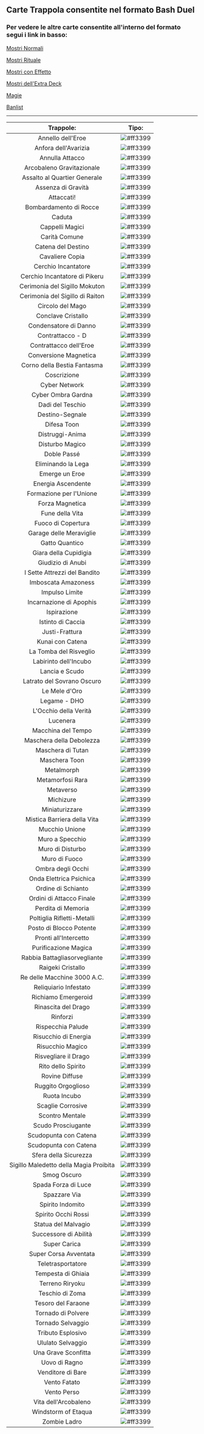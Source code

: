
## Carte Trappola consentite nel formato Bash Duel 

### Per vedere le altre carte consentite all'interno del formato segui i link in basso:


[Mostri Normali](../NormalMonsters/MostriNormali.md)

[Mostri Rituale](../RitualMonsters/MostriRituale.md)

[Mostri con Effetto](../EffectMonsters/MostriEffetto.md)

[Mostri dell'Extra Deck](../ExtraDeckMonsters/MostriExtraDeck.md)

[Magie](../Spells/Magie.md)

[Banlist](../README.md)

---

| Trappole:                              |Tipo: |
|:--------------------------------------:|:----:|
| Annello dell'Eroe                      | ![#ff3399](https://placehold.co/15x15/ff3399/ff3399.png) |
| Anfora dell'Avarizia                   | ![#ff3399](https://placehold.co/15x15/ff3399/ff3399.png) |
| Annulla Attacco                        | ![#ff3399](https://placehold.co/15x15/ff3399/ff3399.png) |
| Arcobaleno Gravitazionale              | ![#ff3399](https://placehold.co/15x15/ff3399/ff3399.png) |
| Assalto al Quartier Generale           | ![#ff3399](https://placehold.co/15x15/ff3399/ff3399.png) |
| Assenza di Gravità                     | ![#ff3399](https://placehold.co/15x15/ff3399/ff3399.png) |
| Attaccati!                             | ![#ff3399](https://placehold.co/15x15/ff3399/ff3399.png) |
| Bombardamento di Rocce                 | ![#ff3399](https://placehold.co/15x15/ff3399/ff3399.png) |
| Caduta                                 | ![#ff3399](https://placehold.co/15x15/ff3399/ff3399.png) |
| Cappelli Magici                        | ![#ff3399](https://placehold.co/15x15/ff3399/ff3399.png) |
| Carità Comune                          | ![#ff3399](https://placehold.co/15x15/ff3399/ff3399.png) |
| Catena del Destino                     | ![#ff3399](https://placehold.co/15x15/ff3399/ff3399.png) |
| Cavaliere Copia                        | ![#ff3399](https://placehold.co/15x15/ff3399/ff3399.png) |
| Cerchio Incantatore                    | ![#ff3399](https://placehold.co/15x15/ff3399/ff3399.png) |
| Cerchio Incantatore di Pikeru          | ![#ff3399](https://placehold.co/15x15/ff3399/ff3399.png) |
| Cerimonia del Sigillo Mokuton          | ![#ff3399](https://placehold.co/15x15/ff3399/ff3399.png) |
| Cerimonia del Sigillo di Raiton        | ![#ff3399](https://placehold.co/15x15/ff3399/ff3399.png) |
| Circolo del Mago                       | ![#ff3399](https://placehold.co/15x15/ff3399/ff3399.png) |
| Conclave Cristallo                     | ![#ff3399](https://placehold.co/15x15/ff3399/ff3399.png) |
| Condensatore di Danno                  | ![#ff3399](https://placehold.co/15x15/ff3399/ff3399.png) |
| Contrattacco - D                       | ![#ff3399](https://placehold.co/15x15/ff3399/ff3399.png) |
| Contrattacco dell'Eroe                 | ![#ff3399](https://placehold.co/15x15/ff3399/ff3399.png) |
| Conversione Magnetica                  | ![#ff3399](https://placehold.co/15x15/ff3399/ff3399.png) |
| Corno della Bestia Fantasma            | ![#ff3399](https://placehold.co/15x15/ff3399/ff3399.png) |
| Coscrizione                            | ![#ff3399](https://placehold.co/15x15/ff3399/ff3399.png) |
| Cyber Network                          | ![#ff3399](https://placehold.co/15x15/ff3399/ff3399.png) |
| Cyber Ombra Gardna                     | ![#ff3399](https://placehold.co/15x15/ff3399/ff3399.png) |
| Dadi del Teschio                       | ![#ff3399](https://placehold.co/15x15/ff3399/ff3399.png) |
| Destino-Segnale                        | ![#ff3399](https://placehold.co/15x15/ff3399/ff3399.png) |
| Difesa Toon                            | ![#ff3399](https://placehold.co/15x15/ff3399/ff3399.png) |
| Distruggi-Anima                        | ![#ff3399](https://placehold.co/15x15/ff3399/ff3399.png) |
| Disturbo Magico                        | ![#ff3399](https://placehold.co/15x15/ff3399/ff3399.png) |
| Doble Passé                            | ![#ff3399](https://placehold.co/15x15/ff3399/ff3399.png) |
| Eliminando la Lega                     | ![#ff3399](https://placehold.co/15x15/ff3399/ff3399.png) |
| Emerge un Eroe                         | ![#ff3399](https://placehold.co/15x15/ff3399/ff3399.png) |
| Energia Ascendente                     | ![#ff3399](https://placehold.co/15x15/ff3399/ff3399.png) |
| Formazione per l'Unione                | ![#ff3399](https://placehold.co/15x15/ff3399/ff3399.png) |
| Forza Magnetica                        | ![#ff3399](https://placehold.co/15x15/ff3399/ff3399.png) |
| Fune della Vita                        | ![#ff3399](https://placehold.co/15x15/ff3399/ff3399.png) |
| Fuoco di Copertura                     | ![#ff3399](https://placehold.co/15x15/ff3399/ff3399.png) |
| Garage delle Meraviglie                | ![#ff3399](https://placehold.co/15x15/ff3399/ff3399.png) |
| Gatto Quantico                         | ![#ff3399](https://placehold.co/15x15/ff3399/ff3399.png) |
| Giara della Cupidigia                  | ![#ff3399](https://placehold.co/15x15/ff3399/ff3399.png) |
| Giudizio di Anubi                      | ![#ff3399](https://placehold.co/15x15/ff3399/ff3399.png) |
| I Sette Attrezzi del Bandito           | ![#ff3399](https://placehold.co/15x15/ff3399/ff3399.png) |
| Imboscata Amazoness                    | ![#ff3399](https://placehold.co/15x15/ff3399/ff3399.png) |
| Impulso Limite                         | ![#ff3399](https://placehold.co/15x15/ff3399/ff3399.png) |
| Incarnazione di Apophis                | ![#ff3399](https://placehold.co/15x15/ff3399/ff3399.png) |
| Ispirazione                            | ![#ff3399](https://placehold.co/15x15/ff3399/ff3399.png) |
| Istinto di Caccia                      | ![#ff3399](https://placehold.co/15x15/ff3399/ff3399.png) |
| Justi-Frattura                         | ![#ff3399](https://placehold.co/15x15/ff3399/ff3399.png) |
| Kunai con Catena                       | ![#ff3399](https://placehold.co/15x15/ff3399/ff3399.png) |
| La Tomba del Risveglio                 | ![#ff3399](https://placehold.co/15x15/ff3399/ff3399.png) |
| Labirinto dell'Incubo                  | ![#ff3399](https://placehold.co/15x15/ff3399/ff3399.png) |
| Lancia e Scudo                         | ![#ff3399](https://placehold.co/15x15/ff3399/ff3399.png) |
| Latrato del Sovrano Oscuro             | ![#ff3399](https://placehold.co/15x15/ff3399/ff3399.png) |
| Le Mele d'Oro                          | ![#ff3399](https://placehold.co/15x15/ff3399/ff3399.png) |
| Legame - DHO                           | ![#ff3399](https://placehold.co/15x15/ff3399/ff3399.png) |
| L'Occhio della Verità                  | ![#ff3399](https://placehold.co/15x15/ff3399/ff3399.png) |
| Lucenera                               | ![#ff3399](https://placehold.co/15x15/ff3399/ff3399.png) |
| Macchina del Tempo                     | ![#ff3399](https://placehold.co/15x15/ff3399/ff3399.png) |
| Maschera della Debolezza               | ![#ff3399](https://placehold.co/15x15/ff3399/ff3399.png) |
| Maschera di Tutan                      | ![#ff3399](https://placehold.co/15x15/ff3399/ff3399.png) |
| Maschera Toon                          | ![#ff3399](https://placehold.co/15x15/ff3399/ff3399.png) |
| Metalmorph                             | ![#ff3399](https://placehold.co/15x15/ff3399/ff3399.png) |
| Metamorfosi Rara                       | ![#ff3399](https://placehold.co/15x15/ff3399/ff3399.png) |
| Metaverso                              | ![#ff3399](https://placehold.co/15x15/ff3399/ff3399.png) |
| Michizure                              | ![#ff3399](https://placehold.co/15x15/ff3399/ff3399.png) |
| Miniaturizzare                         | ![#ff3399](https://placehold.co/15x15/ff3399/ff3399.png) |
| Mistica Barriera della Vita            | ![#ff3399](https://placehold.co/15x15/ff3399/ff3399.png) |
| Mucchio Unione                         | ![#ff3399](https://placehold.co/15x15/ff3399/ff3399.png) |
| Muro a Specchio                        | ![#ff3399](https://placehold.co/15x15/ff3399/ff3399.png) |
| Muro di Disturbo                       | ![#ff3399](https://placehold.co/15x15/ff3399/ff3399.png) |
| Muro di Fuoco                          | ![#ff3399](https://placehold.co/15x15/ff3399/ff3399.png) |
| Ombra degli Occhi                      | ![#ff3399](https://placehold.co/15x15/ff3399/ff3399.png) |
| Onda Elettrica Psichica                | ![#ff3399](https://placehold.co/15x15/ff3399/ff3399.png) |
| Ordine di Schianto                     | ![#ff3399](https://placehold.co/15x15/ff3399/ff3399.png) |
| Ordini di Attacco Finale               | ![#ff3399](https://placehold.co/15x15/ff3399/ff3399.png) |
| Perdita di Memoria                     | ![#ff3399](https://placehold.co/15x15/ff3399/ff3399.png) |
| Poltiglia Rifletti-Metalli             | ![#ff3399](https://placehold.co/15x15/ff3399/ff3399.png) |
| Posto di Blocco Potente                | ![#ff3399](https://placehold.co/15x15/ff3399/ff3399.png) |
| Pronti all'Intercetto                  | ![#ff3399](https://placehold.co/15x15/ff3399/ff3399.png) |
| Purificazione Magica                   | ![#ff3399](https://placehold.co/15x15/ff3399/ff3399.png) |
| Rabbia Battagliasorvegliante           | ![#ff3399](https://placehold.co/15x15/ff3399/ff3399.png) |
| Raigeki Cristallo                      | ![#ff3399](https://placehold.co/15x15/ff3399/ff3399.png) |
| Re delle Macchine 3000 A.C.            | ![#ff3399](https://placehold.co/15x15/ff3399/ff3399.png) |
| Reliquiario Infestato                  | ![#ff3399](https://placehold.co/15x15/ff3399/ff3399.png) |
| Richiamo Emergeroid                    | ![#ff3399](https://placehold.co/15x15/ff3399/ff3399.png) |
| Rinascita del Drago                    | ![#ff3399](https://placehold.co/15x15/ff3399/ff3399.png) |
| Rinforzi                               | ![#ff3399](https://placehold.co/15x15/ff3399/ff3399.png) |
| Rispecchia Palude                      | ![#ff3399](https://placehold.co/15x15/ff3399/ff3399.png) |
| Risucchio di Energia                   | ![#ff3399](https://placehold.co/15x15/ff3399/ff3399.png) |
| Risucchio Magico                       | ![#ff3399](https://placehold.co/15x15/ff3399/ff3399.png) |
| Risvegliare il Drago                   | ![#ff3399](https://placehold.co/15x15/ff3399/ff3399.png) |
| Rito dello Spirito                     | ![#ff3399](https://placehold.co/15x15/ff3399/ff3399.png) |
| Rovine Diffuse                         | ![#ff3399](https://placehold.co/15x15/ff3399/ff3399.png) |
| Ruggito Orgoglioso                     | ![#ff3399](https://placehold.co/15x15/ff3399/ff3399.png) |
| Ruota Incubo                           | ![#ff3399](https://placehold.co/15x15/ff3399/ff3399.png) |
| Scaglie Corrosive                      | ![#ff3399](https://placehold.co/15x15/ff3399/ff3399.png) |
| Scontro Mentale                        | ![#ff3399](https://placehold.co/15x15/ff3399/ff3399.png) |
| Scudo Prosciugante                     | ![#ff3399](https://placehold.co/15x15/ff3399/ff3399.png) |
| Scudopunta con Catena                  | ![#ff3399](https://placehold.co/15x15/ff3399/ff3399.png) |
| Scudopunta con Catena                  | ![#ff3399](https://placehold.co/15x15/ff3399/ff3399.png) |
| Sfera della Sicurezza                  | ![#ff3399](https://placehold.co/15x15/ff3399/ff3399.png) |
| Sigillo Maledetto della Magia Proibita | ![#ff3399](https://placehold.co/15x15/ff3399/ff3399.png) |
| Smog Oscuro                            | ![#ff3399](https://placehold.co/15x15/ff3399/ff3399.png) |
| Spada Forza di Luce                    | ![#ff3399](https://placehold.co/15x15/ff3399/ff3399.png) |
| Spazzare Via                           | ![#ff3399](https://placehold.co/15x15/ff3399/ff3399.png) |
| Spirito Indomito                       | ![#ff3399](https://placehold.co/15x15/ff3399/ff3399.png) |
| Spirito Occhi Rossi                    | ![#ff3399](https://placehold.co/15x15/ff3399/ff3399.png) |
| Statua del Malvagio                    | ![#ff3399](https://placehold.co/15x15/ff3399/ff3399.png) |
| Successore di Abilità                  | ![#ff3399](https://placehold.co/15x15/ff3399/ff3399.png) |
| Super Carica                           | ![#ff3399](https://placehold.co/15x15/ff3399/ff3399.png) |
| Super Corsa Avventata                  | ![#ff3399](https://placehold.co/15x15/ff3399/ff3399.png) |
| Teletrasportatore                      | ![#ff3399](https://placehold.co/15x15/ff3399/ff3399.png) |
| Tempesta di Ghiaia                     | ![#ff3399](https://placehold.co/15x15/ff3399/ff3399.png) |
| Terreno Riryoku                        | ![#ff3399](https://placehold.co/15x15/ff3399/ff3399.png) |
| Teschio di Zoma                        | ![#ff3399](https://placehold.co/15x15/ff3399/ff3399.png) |
| Tesoro del Faraone                     | ![#ff3399](https://placehold.co/15x15/ff3399/ff3399.png) |
| Tornado di Polvere                     | ![#ff3399](https://placehold.co/15x15/ff3399/ff3399.png) |
| Tornado Selvaggio                      | ![#ff3399](https://placehold.co/15x15/ff3399/ff3399.png) |
| Tributo Esplosivo                      | ![#ff3399](https://placehold.co/15x15/ff3399/ff3399.png) |
| Ululato Selvaggio                      | ![#ff3399](https://placehold.co/15x15/ff3399/ff3399.png) |
| Una Grave Sconfitta                    | ![#ff3399](https://placehold.co/15x15/ff3399/ff3399.png) |
| Uovo di Ragno                          | ![#ff3399](https://placehold.co/15x15/ff3399/ff3399.png) |
| Venditore di Bare                      | ![#ff3399](https://placehold.co/15x15/ff3399/ff3399.png) |
| Vento Fatato                           | ![#ff3399](https://placehold.co/15x15/ff3399/ff3399.png) |
| Vento Perso                            | ![#ff3399](https://placehold.co/15x15/ff3399/ff3399.png) |
| Vita dell'Arcobaleno                   | ![#ff3399](https://placehold.co/15x15/ff3399/ff3399.png) |
| Windstorm of Etaqua                    | ![#ff3399](https://placehold.co/15x15/ff3399/ff3399.png) |
| Zombie Ladro                           | ![#ff3399](https://placehold.co/15x15/ff3399/ff3399.png) |
